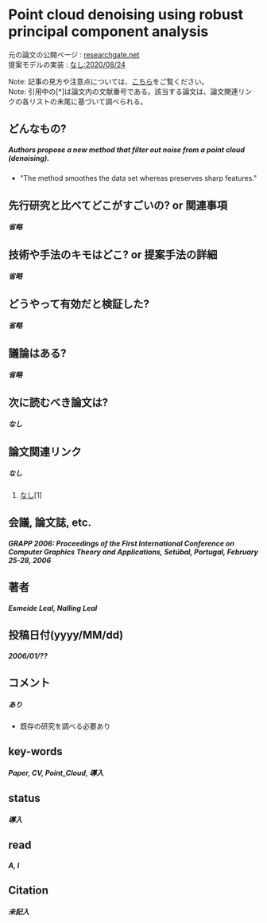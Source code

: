 # Point cloud denoising using robust principal component analysis

元の論文の公開ページ : [researchgate.net](https://www.researchgate.net/publication/220869008_Point_cloud_denoising_using_robust_principal_component_analysis)  
提案モデルの実装 : [なし:2020/08/24]()  

Note: 記事の見方や注意点については、[こちら](/)をご覧ください。  
Note: 引用中の[*]は論文内の文献番号である。該当する論文は、論文関連リンクの各リストの末尾に基づいて調べられる。

## どんなもの?
##### Authors propose a new method that filter out noise from a point cloud (denoising).
- "The method smoothes the data set whereas preserves sharp features."

## 先行研究と比べてどこがすごいの? or 関連事項
##### 省略

## 技術や手法のキモはどこ? or 提案手法の詳細
##### 省略

## どうやって有効だと検証した?
##### 省略

## 議論はある?
##### 省略

## 次に読むべき論文は?
##### なし

## 論文関連リンク
##### なし
1. [なし]()[1]

## 会議, 論文誌, etc.
##### GRAPP 2006: Proceedings of the First International Conference on Computer Graphics Theory and Applications, Setúbal, Portugal, February 25-28, 2006

## 著者
##### Esmeide Leal, Nalling Leal

## 投稿日付(yyyy/MM/dd)
##### 2006/01/??

## コメント
##### あり
- 既存の研究を調べる必要あり

## key-words
##### Paper, CV, Point_Cloud, 導入

## status
##### 導入

## read
##### A, I

## Citation
##### 未記入
